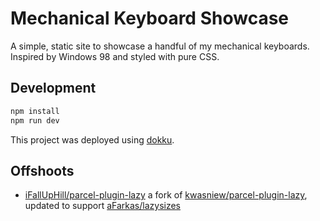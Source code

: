# Mechanical Keyboard Showcase

A simple, static site to showcase a handful of my mechanical keyboards. Inspired by Windows 98 and styled with pure CSS.

## Development

```sh
npm install
npm run dev
```

This project was deployed using [dokku](http://dokku.viewdocs.io/dokku/).

## Offshoots

- [iFallUpHill/parcel-plugin-lazy](https://github.com/iFallUpHill/parcel-plugin-lazy) a fork of [kwasniew/parcel-plugin-lazy](https://github.com/kwasniew/parcel-plugin-lazy), updated to support [aFarkas/lazysizes](https://github.com/aFarkas/lazysizes)
